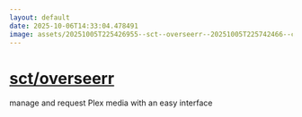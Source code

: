 ```yaml
---
layout: default
date: 2025-10-06T14:33:04.478491
image: assets/20251005T225426955--sct--overseerr--20251005T225742466--cropped.png
---
```


# [sct/overseerr](https://github.com/sct/overseerr)

manage and request Plex media with an easy interface

